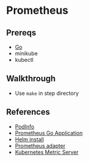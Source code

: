 # Prometheus

## Prereqs

- [Go](https://golang.org/doc/install#install)
- minikube
- kubectl

## Walkthrough

- Use `make` in step directory

## References

- [PodInfo](https://github.com/stefanprodan/podinfo)
- [Prometheus Go Application](https://prometheus.io/docs/guides/go-application/)
- [Helm install](https://helm.sh/docs/intro/install/)
- [Prometheus adapter](https://github.com/DirectXMan12/k8s-prometheus-adapter)
- [Kubernetes Metric Server](https://github.com/kubernetes-sigs/metrics-server)
